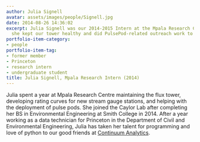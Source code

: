 ```yaml
---
author: Julia Signell
avatar: assets/images/people/Signell.jpg
date: 2014-08-26 14:36:02
excerpt: Julia Signell was our 2014-2015 Intern at the Mpala Research Centre, where
  she kept our tower healthy and did PulsePod-related outreach work to local communities.
portfolio-item-category:
- people
portfolio-item-tag:
- former member
- Princeton
- research intern
- undergraduate student
title: Julia Signell, Mpala Research Intern (2014)
---
```


 

Julia spent a year at Mpala Research Centre maintaining the flux tower, developing rating curves for new stream gauge stations, and helping with the deployment of pulse pods. She joined the Caylor Lab after completing her BS in Environmental Engineering at Smith College in 2014. After a year working as a data technician for Princeton in the Department of Civil and Environmental Engineering, Julia has taken her talent for programming and love of python to our good friends at [Continuum Analytics](https://www.continuum.io).